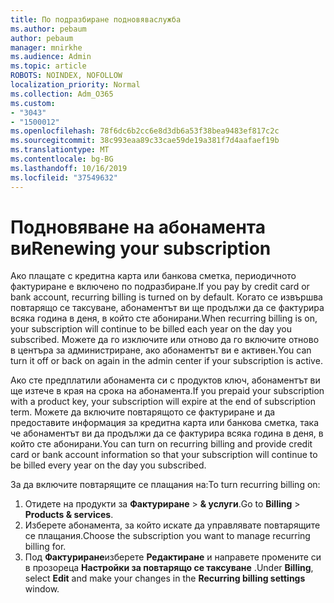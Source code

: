 ```yaml
---
title: По подразбиране подновяваслужба
ms.author: pebaum
author: pebaum
manager: mnirkhe
ms.audience: Admin
ms.topic: article
ROBOTS: NOINDEX, NOFOLLOW
localization_priority: Normal
ms.collection: Adm_O365
ms.custom:
- "3043"
- "1500012"
ms.openlocfilehash: 78f6dc6b2cc6e8d3db6a53f38bea9483ef817c2c
ms.sourcegitcommit: 38c993eaa89c33cae59de19a381f7d4aafaef19b
ms.translationtype: MT
ms.contentlocale: bg-BG
ms.lasthandoff: 10/16/2019
ms.locfileid: "37549632"
---
```

# <a name="renewing-your-subscription"></a><span data-ttu-id="a3c87-102">Подновяване на абонамента ви</span><span class="sxs-lookup"><span data-stu-id="a3c87-102">Renewing your subscription</span></span>

<span data-ttu-id="a3c87-103">Ако плащате с кредитна карта или банкова сметка, периодичното фактуриране е включено по подразбиране.</span><span class="sxs-lookup"><span data-stu-id="a3c87-103">If you pay by credit card or bank account, recurring billing is turned on by default.</span></span> <span data-ttu-id="a3c87-104">Когато се извършва повтарящо се таксуване, абонаментът ви ще продължи да се фактурира всяка година в деня, в който сте абонирани.</span><span class="sxs-lookup"><span data-stu-id="a3c87-104">When recurring billing is on, your subscription will continue to be billed each year on the day you subscribed.</span></span> <span data-ttu-id="a3c87-105">Можете да го изключите или отново да го включите отново в центъра за администриране, ако абонаментът ви е активен.</span><span class="sxs-lookup"><span data-stu-id="a3c87-105">You can turn it off or back on again in the admin center if your subscription is active.</span></span>

<span data-ttu-id="a3c87-106">Ако сте предплатили абонамента си с продуктов ключ, абонаментът ви ще изтече в края на срока на абонамента.</span><span class="sxs-lookup"><span data-stu-id="a3c87-106">If you prepaid your subscription with a product key, your subscription will expire at the end of subscription term.</span></span> <span data-ttu-id="a3c87-107">Можете да включите повтарящото се фактуриране и да предоставите информация за кредитна карта или банкова сметка, така че абонаментът ви да продължи да се фактурира всяка година в деня, в който сте абонирани.</span><span class="sxs-lookup"><span data-stu-id="a3c87-107">You can turn on recurring billing and provide credit card or bank account information so that your subscription will continue to be billed every year on the day you subscribed.</span></span>

<span data-ttu-id="a3c87-108">За да включите повтарящите се плащания на:</span><span class="sxs-lookup"><span data-stu-id="a3c87-108">To turn recurring billing on:</span></span> 

1. <span data-ttu-id="a3c87-109">Отидете на продукти за **Фактуриране** > **& услуги**.</span><span class="sxs-lookup"><span data-stu-id="a3c87-109">Go to **Billing** > **Products & services**.</span></span>
2. <span data-ttu-id="a3c87-110">Изберете абонамента, за който искате да управлявате повтарящите се плащания.</span><span class="sxs-lookup"><span data-stu-id="a3c87-110">Choose the subscription you want to manage recurring billing for.</span></span>
3. <span data-ttu-id="a3c87-111">Под **Фактуриране**изберете **Редактиране** и направете промените си в прозореца **Настройки за повтарящо се таксуване** .</span><span class="sxs-lookup"><span data-stu-id="a3c87-111">Under **Billing**, select **Edit** and make your changes in the **Recurring billing settings** window.</span></span> 